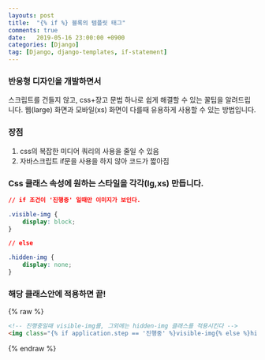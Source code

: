 ```yaml
---
layouts: post
title:  "{% if %} 블록의 템플릿 태그"
comments: true
date:   2019-05-16 23:00:00 +0900
categories: [Django]
tag: [Django, django-templates, if-statement]
---
```


### 반응형 디자인을 개발하면서 
스크립트를 건들지 않고, css+장고 문법 하나로 쉽게 해결할 수 있는 꿀팁을 알려드립니다.
웹(large) 화면과 모바일(xs) 화면이 다를때 유용하게 사용할 수 있는 방법입니다. 

### 장점
1) css의 복잡한 미디어 쿼리의 사용을 줄일 수 있음
2) 자바스크립트 if문을 사용을 하지 않아 코드가 짧아짐

### Css 클래스 속성에 원하는 스타일을 각각(lg,xs) 만듭니다.
```css
// if 조건이 '진행중' 일때만 이미지가 보인다.

.visible-img {
    display: block;
}
```

```css
// else 

.hidden-img {
    display: none;
}
```

### 해당 클래스안에 적용하면 끝! 
{% raw %}
```html
<!-- 진행중일때 visible-img를, 그외에는 hidden-img 클래스를 적용시킨다 -->
<img class="{% if application.step == '진행중' %}visible-img{% else %}hidden-img{% endif %}">
```
{% endraw %}
